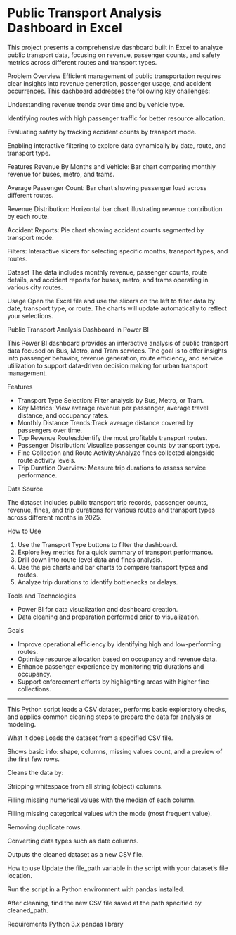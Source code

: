 
# Public Transport Analysis Dashboard in Excel

This project presents a comprehensive dashboard built in Excel to analyze public transport data, focusing on revenue, passenger counts, and safety metrics across different routes and transport types.

Problem Overview
Efficient management of public transportation requires clear insights into revenue generation, passenger usage, and accident occurrences. This dashboard addresses the following key challenges:

Understanding revenue trends over time and by vehicle type.

Identifying routes with high passenger traffic for better resource allocation.

Evaluating safety by tracking accident counts by transport mode.

Enabling interactive filtering to explore data dynamically by date, route, and transport type.

Features
Revenue By Months and Vehicle: Bar chart comparing monthly revenue for buses, metro, and trams.

Average Passenger Count: Bar chart showing passenger load across different routes.

Revenue Distribution: Horizontal bar chart illustrating revenue contribution by each route.

Accident Reports: Pie chart showing accident counts segmented by transport mode.

Filters: Interactive slicers for selecting specific months, transport types, and routes.

Dataset
The data includes monthly revenue, passenger counts, route details, and accident reports for buses, metro, and trams operating in various city routes.

Usage
Open the Excel file and use the slicers on the left to filter data by date, transport type, or route. The charts will update automatically to reflect your selections.

 Public Transport Analysis Dashboard in Power BI

This Power BI dashboard provides an interactive analysis of public transport data focused on Bus, Metro, and Tram services. The goal is to offer insights into passenger behavior, revenue generation, route efficiency, and service utilization to support data-driven decision making for urban transport management.

 Features

-   Transport Type Selection: Filter analysis by Bus, Metro, or Tram.
- Key Metrics: View average revenue per passenger, average travel distance, and occupancy rates.
- Monthly Distance Trends:Track average distance covered by passengers over time.
- Top Revenue Routes:Identify the most profitable transport routes.
- Passenger Distribution: Visualize passenger counts by transport type.
- Fine Collection and Route Activity:Analyze fines collected alongside route activity levels.
- Trip Duration Overview: Measure trip durations to assess service performance.

 Data Source

The dataset includes public transport trip records, passenger counts, revenue, fines, and trip durations for various routes and transport types across different months in 2025.

 How to Use

1. Use the Transport Type buttons to filter the dashboard.
2. Explore key metrics for a quick summary of transport performance.
3. Drill down into route-level data and fines analysis.
4. Use the pie charts and bar charts to compare transport types and routes.
5. Analyze trip durations to identify bottlenecks or delays.

 Tools and Technologies

- Power BI for data visualization and dashboard creation.
- Data cleaning and preparation performed prior to visualization.

 Goals

- Improve operational efficiency by identifying high and low-performing routes.
- Optimize resource allocation based on occupancy and revenue data.
- Enhance passenger experience by monitoring trip durations and occupancy.
- Support enforcement efforts by highlighting areas with higher fine collections.

---


This Python script loads a CSV dataset, performs basic exploratory checks, and applies common cleaning steps to prepare the data for analysis or modeling.

What it does
Loads the dataset from a specified CSV file.

Shows basic info: shape, columns, missing values count, and a preview of the first few rows.

Cleans the data by:

Stripping whitespace from all string (object) columns.

Filling missing numerical values with the median of each column.

Filling missing categorical values with the mode (most frequent value).

Removing duplicate rows.

Converting data types such as date columns.

Outputs the cleaned dataset as a new CSV file.

How to use
Update the file_path variable in the script with your dataset’s file location.

Run the script in a Python environment with pandas installed.

After cleaning, find the new CSV file saved at the path specified by cleaned_path.

Requirements
Python 3.x
pandas library



